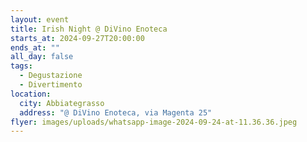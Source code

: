 ```yaml
---
layout: event
title: Irish Night @ DiVino Enoteca
starts_at: 2024-09-27T20:00:00
ends_at: ""
all_day: false
tags:
  - Degustazione
  - Divertimento
location:
  city: Abbiategrasso
  address: "@ DiVino Enoteca, via Magenta 25"
flyer: images/uploads/whatsapp-image-2024-09-24-at-11.36.36.jpeg
---
```

